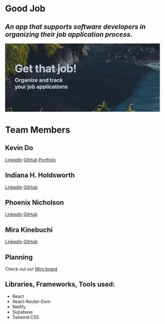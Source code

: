 # Good Job

## *An app that supports software developers in organizing their job application process.*
![GoodJob.dev Title page](./goodjob-ss.jpg)

# Team Members

## Kevin Do
[LinkedIn](https://www.linkedin.com/in/kdo/) [GitHub](https://github.com/kevindo1) [Portfolio](https://kevindo.dev)

## Indiana H. Holdsworth
[LinkedIn](https://www.linkedin.com/in/h-indiana-holdsworth/) [GitHub](https://github.com/H-Indiana-Holdsworth)

## Phoenix Nicholson
[LinkedIn](https://www.linkedin.com/in/phoenix-nicholson/) [GitHub](https://github.com/phoenix-nicholson)

## Mira Kinebuchi
[LinkedIn](https://www.linkedin.com/in/mira-kinebuchi/) [GitHub](https://github.com/mira-kine)

## Planning

Check out our [Miro board](https://miro.com/app/board/uXjVOJ2lcbg=/?invite_link_id=207778531251)

## Libraries, Frameworks, Tools used:
* React
* React-Router-Dom
* Netlify
* Supabase
* Tailwind CSS
